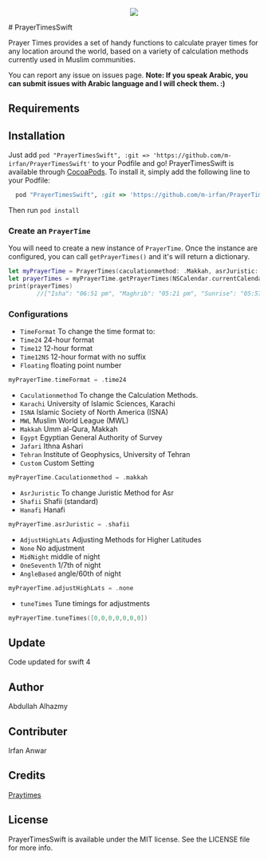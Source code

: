 <p align="center">
<img src="https://cloud.githubusercontent.com/assets/4659608/12704381/cc10b62a-c86a-11e5-9624-6cdb12ea1e74.png">
</p>
# PrayerTimesSwift

Prayer Times provides a set of handy functions to calculate prayer times for any location around the world, based on a variety of calculation methods currently used in Muslim communities.

You can report any issue on issues page. **Note: If you speak Arabic, you can submit issues with Arabic language and I will check them. :)**

## Requirements

## Installation


Just add `pod "PrayerTimesSwift", :git => 'https://github.com/m-irfan/PrayerTimesSwift'` to your Podfile and go!
PrayerTimesSwift is available through [CocoaPods](http://cocoapods.org). To install
it, simply add the following line to your Podfile:

```ruby
  pod "PrayerTimesSwift", :git => 'https://github.com/m-irfan/PrayerTimesSwift'
```

Then run `pod install`


### Create an `PrayerTime`
You will need to create a new instance of `PrayerTime`. Once the instance are configured, you can call `getPrayerTimes()` and it's will return a dictionary. 

```swift
let myPrayerTime = PrayerTimes(caculationmethod: .Makkah, asrJuristic: .Shafii, adjustHighLats: .None, timeFormat: .Time12)
let prayerTimes = myPrayerTime.getPrayerTimes(NSCalendar.currentCalendar(), latitude: 24.7993689, longitude: 
print(prayerTimes)
        //["Isha": "06:51 pm", "Maghrib": "05:21 pm", "Sunrise": "05:57 am", "Dhuhr": "11:39 am", "Asr": "02:55 pm", "Sunset": "05:21 pm", "Fajr": "04:38 am"]
```


### Configurations
* `TimeFormat` To change the time format to:
* `Time24`  24-hour format
* `Time12`  12-hour format
* `Time12NS`  12-hour format with no suffix
* `Floating`  floating point number
```swift
myPrayerTime.timeFormat = .time24
```
* `Caculationmethod` To change the Calculation Methods.
* `Karachi`  University of Islamic Sciences, Karachi
* `ISNA`  Islamic Society of North America (ISNA)
* `MWL`  Muslim World League (MWL)
* `Makkah`  Umm al-Qura, Makkah
* `Egypt`  Egyptian General Authority of Survey
* `Jafari`  Ithna Ashari
* `Tehran`  Institute of Geophysics, University of Tehran
* `Custom`  Custom Setting
```swift
myPrayerTime.Caculationmethod = .makkah
```
* `AsrJuristic` To change Juristic Method for Asr
* `Shafii`  Shafii (standard)
* `Hanafi`  Hanafi
```swift
myPrayerTime.asrJuristic = .shafii
```
* `AdjustHighLats` Adjusting Methods for Higher Latitudes
* `None`  No adjustment
* `MidNight`  middle of night
* `OneSeventh`  1/7th of night
* `AngleBased`  angle/60th of night
```swift
myPrayerTime.adjustHighLats = .none
```
* `tuneTimes` Tune timings for adjustments
```swift
myPrayerTime.tuneTimes([0,0,0,0,0,0,0])
```

## Update

Code updated for swift 4

## Author

Abdullah Alhazmy

## Contributer

Irfan Anwar

## Credits
[Praytimes](http://praytimes.org)


## License

PrayerTimesSwift is available under the MIT license. See the LICENSE file for more info.
